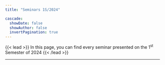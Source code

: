 ```yaml
---
title: "Seminars 1S/2024"

cascade:
  showDate: false
  showAuthor: false
  invertPagination: true
---
```


{{< lead >}}
In this page, you can find every seminar presented on the 1<sup>st</sup> Semester of 2024
{{< /lead >}}

---